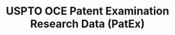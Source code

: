 ---
layout: default
bigquery: https://console.cloud.google.com/bigquery?p=patents-public-data&d=uspto_oce_pair&page=dataset
citation: 'Graham, S. Marco, A., and Miller, A. (2015). “The USPTO Patent Examination
  Research Dataset: A Window on the Process of Patent Examination.”'
contributors: Graham, S. Marco, A., Miller, A.
cost: None
description: The latest version of PatEx (referred to below as the 2020 release) contains
  detailed information on nearly 11.9 million publicly-viewable provisional and non-provisional
  patent applications to the USPTO and over 4.6 million Patent Cooperation Treaty
  (PCT) applications. It is based on data that OCE downloaded from the Patent Examination
  Data System (PEDS) in April, 2021. The PEDS data are sourced from Public PAIR. The
  first time that OCE used PEDS as the basis of PatEx was for the 2019 release. We
  took the PEDS data and organized it into the familiar PatEx data files, which are
  based on the organization of the Public PAIR portal. The data files include information
  on each application’s characteristics, prosecution history, continuation history,
  claims of foreign priority, patent term adjustment history, publication history,
  and correspondence address information.
documentation: 'For the 2019 and later releases, new technical documentation is available
  https://www.uspto.gov/sites/default/files/documents/PatEx-2019-Technical-Doc.pdf


  A document describing the 2014-2017 data sets is available and can be cited as:
  Graham, Stuart J.H. and Marco, Alan C. and Miller, Richard, The USPTO Patent Examination
  Research Dataset: A Window on the Process of Patent Examination (November 30, 2015).
  Available at SSRN: https://ssrn.com/abstract=2702637.'
last_edit: Mon, 04 Apr 2022 19:06:22 GMT
location: https://www.uspto.gov/ip-policy/economic-research/research-datasets/patent-examination-research-dataset-public-pair
maintained_by: EconomicsData@uspto.gov
related_publications: https://ssrn.com/abstract=29956744, https://ssrn.com/abstract=2702637
schema_fields: '[''wipo_pub_date'', ''correspondence_region_code'', ''correspondence_country_name'',
  ''correspondence_street_line_2'', ''parent_application_number'', ''inventor_country_code'',
  ''examiner_id'', ''inventor_address_type'', ''inventor_name_middle'', ''examiner_art_unit'',
  ''examiner_name_last'', ''appl_status_date'', ''correspondence_city'', ''event_description'',
  ''earliest_pgpub_number'', ''continuation_type'', ''inventor_name_first'', ''inventor_rank'',
  ''application_type'', ''confirm_number'', ''atty_docket_number'', ''file_location_date'',
  ''inventor_name_last'', ''recorded_date'', ''correspondence_name_line_2'', ''aia_first_to_file'',
  ''correspondence_street_line_1'', ''uspc_class'', ''correspondence_region_name'',
  ''application_number'', ''inventor_region_code'', ''examiner_name_first'', ''parent_filing_date'',
  ''earliest_pgpub_date'', ''parent_country_code'', ''patent_number'', ''invention_subject_matter'',
  ''disposal_type'', ''file_location'', ''invention_title'', ''foreign_parent_date'',
  ''uspc_subclass'', ''examiner_name_middle'', ''status_description'', ''correspondence_postal_code'',
  ''appl_status_code'', ''customer_number'', ''child_application_number'', ''small_entity_indicator'',
  ''correspondence_name_line_1'', ''application_number_pair'', ''event_code'', ''foreign_parent_id'',
  ''wipo_pub_number'', ''status_code'', ''filing_date'', ''child_filing_date'', ''parent_country'',
  ''inventor_country_name'', ''correspondence_country_code'', ''abandon_date'', ''patent_issue_date'',
  ''sequence_number'']'
shortname: patex
tags:
- patents
- legal
- history
terms_of_use: 'USPTO’s online databases are not designed or intended to be a source
  for bulk downloads of USPTO data when accessed through the website’s interfaces.
  Individuals, companies, IP addresses, or blocks of IP addresses who, in effect,
  deny or decrease service by generating unusually high numbers of database accesses
  (searches, pages, or hits), whether generated manually or in an automated fashion,
  may be denied access to USPTO servers without notice.


  Bulk data products may be separately obtained from the USPTO, either for free or
  at the cost of dissemination. For details, see information on Electronic Bulk Data
  Products: https://www.uspto.gov/learning-and-resources/electronic-bulk-data-products'
title: USPTO OCE Patent Examination Research Data (PatEx)
uuid: 4342caa7-23af-420c-b2f6-6088f133df6a
---